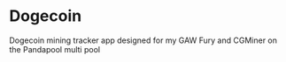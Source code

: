 Dogecoin
========

Dogecoin mining tracker app designed for my GAW Fury and CGMiner on the Pandapool multi pool
